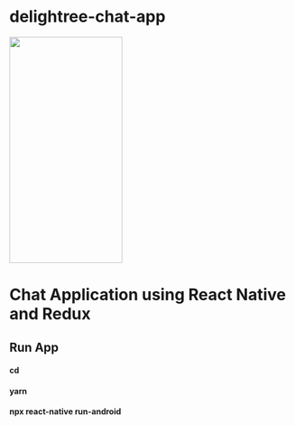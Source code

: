 # delightree-chat-app
<img src="src/Demo/demo.gif" width="200" height="400" />

# Chat Application using React Native and Redux

## Run App
#### cd <Project>
#### yarn
#### npx react-native run-android
